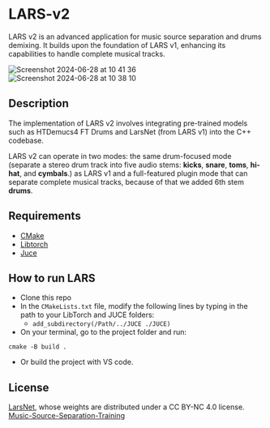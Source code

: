 # LARS-v2

LARS v2 is an advanced application for music source separation and drums demixing. It builds upon the foundation of LARS v1, enhancing its capabilities to handle complete musical tracks.

![Screenshot 2024-06-28 at 10 41 36](https://github.com/One1Bit/LARS-v2/assets/45692058/f53014fd-e7c2-4e2c-a6e7-ce220ba1ceca)
![Screenshot 2024-06-28 at 10 38 10](https://github.com/One1Bit/LARS-v2/assets/45692058/864025ae-4801-4231-852e-64f9e9bd6e73)

## Description

The implementation of LARS v2 involves integrating pre-trained models such as HTDemucs4 FT Drums and LarsNet (from LARS v1) into the C++ codebase. 

LARS v2 can operate in two modes: the same drum-focused mode (separate a stereo drum track into five audio stems: **kicks**, **snare**, **toms**, **hi-hat**, and **cymbals**.) as LARS v1 
and a full-featured plugin mode that can separate complete musical tracks, because of that we added 6th stem **drums**.

## Requirements
* [CMake](https://cmake.org) 
* [Libtorch](https://pytorch.org/get-started/locally/)
* [Juce](https://juce.com)

## How to run LARS

* Clone this repo
* In the `CMakeLists.txt` file, modify the following lines by typing in the path to your LibTorch and JUCE folders:
  * `add_subdirectory(/Path/../JUCE ./JUCE)`
* On your terminal, go to the project folder and run:
```console
cmake -B build .
```
* Or build the project with VS code.

## License
[LarsNet](https://github.com/polimi-ispl/larsnet), whose weights are distributed under a CC BY-NC 4.0 license.
[Music-Source-Separation-Training](https://github.com/ZFTurbo/Music-Source-Separation-Training?tab=readme-ov-file)
